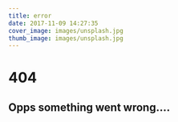 ```yaml
---
title: error
date: 2017-11-09 14:27:35
cover_image: images/unsplash.jpg
thumb_image: images/unsplash.jpg
---
```


# 404

## Opps something went wrong....
